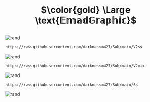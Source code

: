  # <p align="center">$\color{gold} \Large \text{𝔼𝕞𝕒𝕕𝔾𝕣𝕒𝕡𝕙𝕚𝕔}$</p>

![rand](https://rand-xyz.now.sh/api/hello)

```
https://raw.githubusercontent.com/darknessm427/Sub/main/V2ss
```
![rand](https://rand-xyz.now.sh/api/hello)

```
https://raw.githubusercontent.com/darknessm427/Sub/main/V2mix
```
![rand](https://rand-xyz.now.sh/api/hello)

```
https://raw.githubusercontent.com/darknessm427/Sub/main/Ss
```
![rand](https://rand-xyz.now.sh/api/hello)
